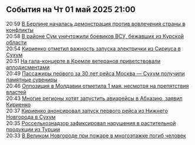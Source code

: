 <h2>События на Чт 01 май 2025 21:00</h2><!--2025-05-01 20:59:43-->
<div class="rssn">
  <div><span class="smaller gray hspace">20:59</span> <a class="nodecor" href="https://ria.ru/20250501/berlin-2014616178.html">В Берлине началась демонстрация против вовлечения страны в конфликты</a></div>
</div>
<div class="rssn">
  <div><span class="smaller gray hspace">20:58</span> <a class="nodecor" href="https://ria.ru/20250501/vsu-2014615857.html">В районе Сум уничтожили боевиков ВСУ, бежавших из Курской области</a></div>
</div>
<div class="rssn">
  <div><span class="smaller gray hspace">20:54</span> <a class="nodecor" href="https://ria.ru/20250501/kirienko-2014615388.html">Кириенко отметил важность запуска электрички из Сириуса в Сухум</a></div>
</div>
<div class="rssn">
  <div><span class="smaller gray hspace">20:51</span> <a class="nodecor" href="https://ria.ru/20250501/veterany-2014615062.html">На гала-концерте в Кремле ветеранов приветствовали аплодисментами</a></div>
</div>
<div class="rssn">
  <div><span class="smaller gray hspace">20:49</span> <a class="nodecor" href="https://ria.ru/20250501/sukhum-2014614866.html">Пассажиры первого за 30 лет рейса Москва — Сухум получили памятные сувениры</a></div>
</div>
<div class="rssn">
  <div><span class="smaller gray hspace">20:46</span> <a class="nodecor" href="https://ria.ru/20250501/moldaviya-2014614206.html">Оппозиция в Молдавии отметила 1 мая, несмотря на препятствия властей</a></div>
</div>
<div class="rssn">
  <div><span class="smaller gray hspace">20:43</span> <a class="nodecor" href="https://ria.ru/20250501/abkhaziya-2014613718.html">Многие регионы хотят запустить авиарейсы в Абхазию, заявил Кириенко</a></div>
</div>
<div class="rssn">
  <div><span class="smaller gray hspace">20:37</span> <a class="nodecor" href="https://ria.ru/20250501/reys-2014612948.html">Кириенко анонсировал запуск первого рейса из Нижнего Новгорода в Сухум</a></div>
</div>
<div class="rssn">
  <div><span class="smaller gray hspace">20:35</span> <a class="nodecor" href="https://ria.ru/20250501/turtsiya-2014612726.html">Россельхознадзор зафиксировал нарушения в растительной продукции из Турции </a></div>
</div>
<div class="rssn">
  <div><span class="smaller gray hspace">20:33</span> <a class="nodecor" href="https://ria.ru/20250501/novgorod-2014612557.html">В Великом Новгороде при пожаре в многоэтажке погиб человек</a></div>
</div>